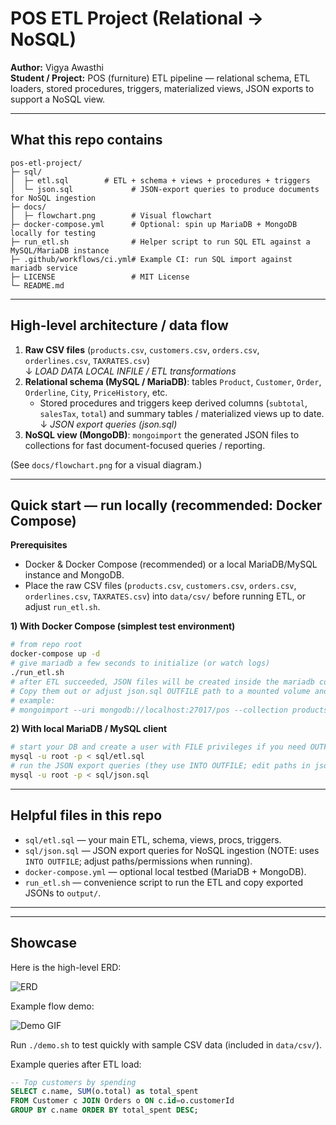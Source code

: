 # POS ETL Project (Relational → NoSQL)

**Author:** Vigya Awasthi  
**Student / Project:** POS (furniture) ETL pipeline — relational schema, ETL loaders, stored procedures, triggers, materialized views, JSON exports to support a NoSQL view.

---

## What this repo contains

```
pos-etl-project/
├─ sql/
│  ├─ etl.sql        # ETL + schema + views + procedures + triggers 
│  └─ json.sql             # JSON-export queries to produce documents for NoSQL ingestion
├─ docs/
│  ├─ flowchart.png        # Visual flowchart 
├─ docker-compose.yml      # Optional: spin up MariaDB + MongoDB locally for testing
├─ run_etl.sh              # Helper script to run SQL ETL against a MySQL/MariaDB instance
├─ .github/workflows/ci.yml# Example CI: run SQL import against mariadb service 
├─ LICENSE                 # MIT License 
└─ README.md
```

---

## High-level architecture / data flow

1. **Raw CSV files** (`products.csv`, `customers.csv`, `orders.csv`, `orderlines.csv`, `TAXRATES.csv`)  
   ↓ _LOAD DATA LOCAL INFILE / ETL transformations_  
2. **Relational schema (MySQL / MariaDB)**: tables `Product`, `Customer`, `Order`, `Orderline`, `City`, `PriceHistory`, etc.  
   - Stored procedures and triggers keep derived columns (`subtotal`, `salesTax`, `total`) and summary tables / materialized views up to date.  
   ↓ _JSON export queries (json.sql)_  
3. **NoSQL view (MongoDB)**: `mongoimport` the generated JSON files to collections for fast document-focused queries / reporting.

(See `docs/flowchart.png` for a visual diagram.)

---

## Quick start — run locally (recommended: Docker Compose)

**Prerequisites**
- Docker & Docker Compose (recommended) or a local MariaDB/MySQL instance and MongoDB.
- Place the raw CSV files (`products.csv`, `customers.csv`, `orders.csv`, `orderlines.csv`, `TAXRATES.csv`) into `data/csv/` before running ETL, or adjust `run_etl.sh`.

**1) With Docker Compose (simplest test environment)**
```bash
# from repo root
docker-compose up -d
# give mariadb a few seconds to initialize (or watch logs)
./run_etl.sh
# after ETL succeeded, JSON files will be created inside the mariadb container's configured OUTFILE directory.
# Copy them out or adjust json.sql OUTFILE path to a mounted volume and use mongoimport to bring them into MongoDB:
# example:
# mongoimport --uri mongodb://localhost:27017/pos --collection products --file output/products.json --jsonArray
```

**2) With local MariaDB / MySQL client**
```bash
# start your DB and create a user with FILE privileges if you need OUTFILE capability
mysql -u root -p < sql/etl.sql
# run the JSON export queries (they use INTO OUTFILE; edit paths in json.sql if needed)
mysql -u root -p < sql/json.sql
```

---

## Helpful files in this repo
- `sql/etl.sql` — your main ETL, schema, views, procs, triggers.
- `sql/json.sql` — JSON export queries for NoSQL ingestion (NOTE: uses `INTO OUTFILE`; adjust paths/permissions when running).
- `docker-compose.yml` — optional local testbed (MariaDB + MongoDB).
- `run_etl.sh` — convenience script to run the ETL and copy exported JSONs to `output/`.

---

---

## Showcase

Here is the high-level ERD:

![ERD](./docs/erd.svg)


Example flow demo:

![Demo GIF](./docs/demo.gif)


Run `./demo.sh` to test quickly with sample CSV data (included in `data/csv/`).

Example queries after ETL load:
```sql
-- Top customers by spending
SELECT c.name, SUM(o.total) as total_spent
FROM Customer c JOIN Orders o ON c.id=o.customerId
GROUP BY c.name ORDER BY total_spent DESC;
```
